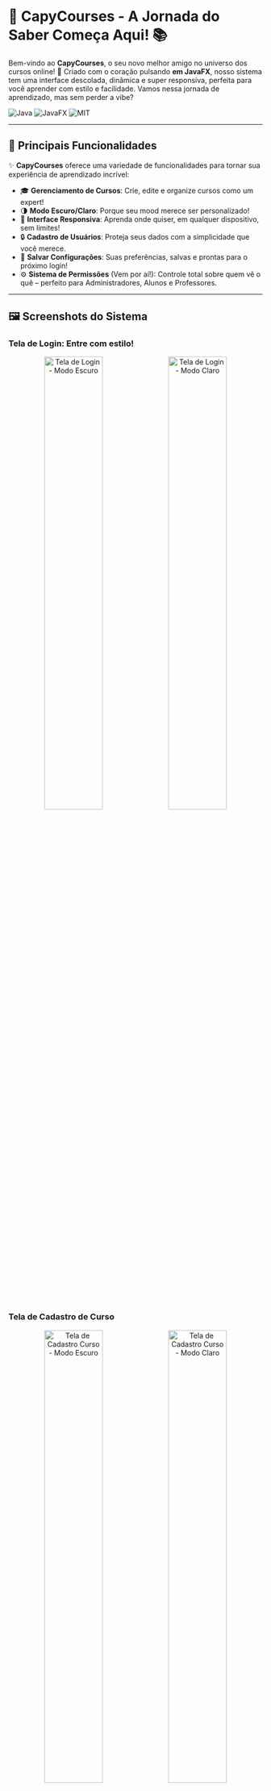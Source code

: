 # 🦫 CapyCourses - A Jornada do Saber Começa Aqui! 📚


Bem-vindo ao **CapyCourses**, o seu novo melhor amigo no universo dos cursos online! 🚀 Criado com o coração pulsando **em JavaFX**, nosso sistema tem uma interface descolada, dinâmica e super responsiva, perfeita para você aprender com estilo e facilidade. Vamos nessa jornada de aprendizado, mas sem perder a vibe?

![Java](https://img.shields.io/badge/Java-17%2B-brightgreen)
![JavaFX](https://img.shields.io/badge/JavaFX-19%2B-blue)
![MIT](https://img.shields.io/badge/License-MIT-green)

---

## 🌟 Principais Funcionalidades

✨ **CapyCourses** oferece uma variedade de funcionalidades para tornar sua experiência de aprendizado incrível:

- 🎓 **Gerenciamento de Cursos**: Crie, edite e organize cursos como um expert!
- 🌗 **Modo Escuro/Claro**: Porque seu mood merece ser personalizado!
- 📱 **Interface Responsiva**: Aprenda onde quiser, em qualquer dispositivo, sem limites!
- 🔒 **Cadastro de Usuários**: Proteja seus dados com a simplicidade que você merece.
- 💾 **Salvar Configurações**: Suas preferências, salvas e prontas para o próximo login!
- ⚙️ **Sistema de Permissões** (Vem por aí!): Controle total sobre quem vê o quê – perfeito para Administradores, Alunos e Professores.

---

## 🖼️ Screenshots do Sistema

### Tela de Login: Entre com estilo!
<p align="center">
  <img src="https://raw.githubusercontent.com/StephanyeCunto/CapyCourses/main/img/telaLoginDark.png" alt="Tela de Login - Modo Escuro" width="48%" />
  <img src="https://raw.githubusercontent.com/StephanyeCunto/CapyCourses/main/img/telaLoginLigth.png" alt="Tela de Login - Modo Claro" width="48%" />
</p>

### Tela de Cadastro de Curso
<p align="center">
  <img src="https://raw.githubusercontent.com/StephanyeCunto/CapyCourses/main/img/telaCadastroCursoDark.png" alt="Tela de Cadastro Curso - Modo Escuro" width="48%" />
  <img src="https://raw.githubusercontent.com/StephanyeCunto/CapyCourses/main/img/telaCadastroCursoLigth.png" alt="Tela de Cadastro Curso - Modo Claro" width="48%" />
</p>

---

## 🛠️ Tecnologias Utilizadas

Aqui no CapyCourses, a gente usa o que há de melhor no mercado para garantir uma experiência única:

- [**Java**](https://www.oracle.com/java/): Nosso combustível principal.
- [**JavaFX**](https://openjfx.io/): O que faz a mágica acontecer na tela.
- [**Lombok**](https://projectlombok.org/): Menos código repetido, mais produtividade!
- [**ValidadorFX**](https://validadorfx.com/): Valide seus dados com estilo.

---

## 🚀 Como Rodar o Projeto

Fique tranquilo! Configurar o **CapyCourses** é moleza!
Nada de complicação, aqui é tudo simplificado:

### Pré-requisitos
- [Java 17+](https://www.oracle.com/java/technologies/javase-jdk17-downloads.html)
- [JavaFX 19+](https://openjfx.io/)
- [Maven](https://maven.apache.org/) ou [Gradle](https://gradle.org/) (opcional)
- Seu editor favorito (como [VS Code](https://code.visualstudio.com/) ou [IntelliJ IDEA](https://www.jetbrains.com/idea/))
  
1. Clone o repositório:
   ```bash
   git clone https://github.com/StephanyeCunto/CapyCourses.git
   cd CapyCourses
   ```

3. Se estiver utilizando **Maven**:
   ```bash
   mvn clean install
   mvn javafx:run
   ```

4. Se estiver utilizando **Gradle**:
   ```bash
   gradle build
   gradle run
   ```

5. Quer rodar sem Maven/Gradle? Sem stress:
   ```bash
   javac -d out src/**/*.java
   ```

6. Execute a aplicação:
   ```bash
   java -cp out Main
   ```
   
---
## 🎉 Próximos Passos?

Estamos só no começo e já temos várias novidades a caminho!

- [x] **Interface Responsiva**  
- [ ] **Banco de Dados Relacional** (MySQL, PostgreSQL ou SQLite)
- [ ] **Sistema de Permissões**  
  - Perfis: Administrador, Aluno e Professor  
  - Controle de acesso mágico
- [ ] **Fórum de Discussão**  
  - O lugar perfeito para perguntas e respostas!
- [ ] **Relatórios de Progresso**  
  - Gráficos para monitorar seu sucesso!
- [ ] **Geração de Certificados**  
  - Certificados com seu nome brilhando no PDF!
- [ ] **Biblioteca de Materiais Didáticos**  
  - Onde os materiais de apoio estarão prontos para você!
    
---

## 🗂️ Estrutura do Projeto

Aqui está o que você vai encontrar dentro da mágica do **CapyCourses**:

### **src/ - O coração do projeto, com a lógica do sistema!**

```text
src/
├── com/
│   ├── login_cadastro/
│   │   ├── PaginaLogin.java        #  A mágica de login e cadastro
│   ├── paginaInicial/
│   │   ├── Main.java               # Onde tudo começa
│   ├── model/
│   │   ├── Curso.java              # Definindo como nossos cursos brilham
│   ├── controller/
│   │   ├── LoginController.java    # Controle para sua jornada de login
│   └── ...
```
### **resources/ - Os arquivos visuais que tornam tudo bonito!**

```text
resources/
├── views/                          # Aqui estão os arquivos FXML das telas
│   ├── login.fxml                  # Tela de login
│   ├── cadastroCurso.fxml          # Tela para adicionar seus cursos
├── css/                            # Onde os estilos acontecem
│   ├── dark/                       # O lado escuro da força
│      └── styleDark.css            # Para quando o modo noturno te chamar
│   ├── light/                      # O lado brilhante
│      └── styleLight.css           # Para brilhar no modo claro
├── images/                         # Porque até a tecnologia merece uma boa imagem
│   ├── logo.png                    # O logo de CapyCourses
└── icons/                          # Ícones fofos para representar o tema
    ├── sun-icon.png                # Para os dias de sol (modo claro)
    └── moon-icon.png               # Para as noites estreladas (modo escuro)
```

### **documents/ - Documentação complementar que descreve o funcionamento do sistema.**

```text
documents/
├── caso de uso Curso Online.mdj   # Descrição dos casos de uso do sistema, com foco nos fluxos do curso online
└── diagrama de classe.mdj         # Diagrama de classe detalhando a arquitetura do sistema 
```

---

## 📖 O Scrum como Método de Processo

Adotamos o **Scrum**, um framework ágil, para gerenciar o desenvolvimento do **CapyCourse**.  
Essa metodologia nos permitiu entregar valor de forma incremental e iterativa, adaptando-nos às mudanças e garantindo a qualidade do produto final.

---

## 📐 Padrões de Projeto
Com um design arrojado e flexível, garantimos a manutenibilidade, extensibilidade e escalabilidade do **CapyCourse**.

### **MVC (Model-View-Controller):**
Separamos as responsabilidades do sistema em três camadas distintas:
- **Model**: Representa os dados do sistema (cursos, alunos, professores).
- **Views**: Responsável pela interface do usuário, exibindo os dados do modelo.
- **Controller**: Recebe as entradas do usuário, atualiza o modelo e escolhe qual vista será exibida.

### **Singleton:**
Garantimos que certas classes, como a conexão com o banco de dados, tenham apenas uma instância em todo o sistema, evitando problemas de concorrência e otimizando o uso de recursos.

### **DAO (Data Access Object):**
Abstraímos o acesso aos dados, centralizando a lógica de persistência e facilitando a troca de bancos de dados.

---
## 🎯 Boas Práticas

Para manter a qualidade do código e tornar nossa capivara feliz, seguimos algumas boas práticas divertidas e eficientes:

### 🎨 Convenções de Código
- Utilizamos o padrão de nomenclatura camelCase (como uma capivara pulando!)
- Classes começam com letra maiúscula 
 - Exemplo: `LoginController`, `PaginaInicial`, `CapyCourse`
- Métodos e variáveis começam com letra minúscula
 - Exemplo: `validarLogin()`, `nomeUsuario`, `cursosDisponiveis`
- Usamos nomes significativos e em português
 - Prefira `cadastrarAluno()` em vez de `cadAluno()`

### 📝 Commits
- Commits devem ser concisos e descritivos (como uma capivara organizada!)
- Use o prefixo: `Sprint 00 - `
- O texto deve descrever claramente o que foi feito
- Exemplos:
 - `Sprint 00 - adiciona sistema de notificações`
 - `Sprint 00 - corrige bug no login dark mode`
 - `Sprint 00 - atualiza documentação do CapyCourses`

### 📋 Padrões de Código
- Seguimos o padrão MVC para organização das classes
- Utilizamos o JavaFX Scene Builder para as interfaces
- Mantemos um código limpo e bem documentado
- Aplicamos os princípios SOLID

> 💡 **Dica da Capivara**: Mantenha seus commits pequenos e focados em uma única alteração. Isso facilita o review e o controle de versão! 🦫

---

## 👩‍💻 Contribuindo

🎉 **Sua ajuda é bem-vinda!** Se você é apaixonado por tecnologia e quer fazer parte do **CapyCourses**, estamos prontos para te receber!

1.  🍴Faça um fork do repositório.
   
2. 🌿Crie um branch para a funcionalidade:

    ```bash
   git checkout -b minha-funcionalidade
3. ✅Commit suas alterações:  
   ```bash
   git commit -m 'Adiciona nova funcionalidade'
   
4. 🔝Faça o push:
   
   ```bash
   git push origin minha-funcionalidade

5. 📤Crie um Pull Request:  
   - Acesse o repositório original no GitHub.  
   - Clique em **Pull Requests**.  
   - Clique em **New Pull Request**.  
   - Selecione o branch do seu fork e compare com o branch principal do repositório original.  
   - Adicione um título e uma descrição explicando suas alterações.  
   - Clique em **Create Pull Request** para enviar sua contribuição.

---

## 📜 Licença

Este projeto está sob a licença MIT, então sinta-se à vontade para usar, modificar e fazer o que quiser. Só não se esqueça de nos dar os créditos! Confira o arquivo LICENSE para mais detalhes.

---

<p align="center">
  <i>Feito com 🧡 pela galera do CapyCourses!</i><br>
  <small>Transformando o aprendizado em uma experiência visualmente extraordinária! 🦫✨</small>
</p>
